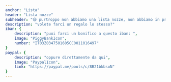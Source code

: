 ```yaml
---
anchor: "Lista"
header: "Lista nozze"
subheader: "😅 purtroppo non abbiamo una lista nozze, non abbiamo in programma un viaggio di nozze e non sappiamo ancora cosa ci servirà per la casa nuova..."
description: "volete farci un regalo lo stesso?"
iban: {
    description: "puoi farci un bonifico a questo iban: ",
    image: "PiggyBankIcon",
    number: "IT03Z0347501605CC0011016497"
}
paypal: {
    description: "oppure direttamente da qui",
    image: "PaypalIcon",
    link: "https://paypal.me/pools/c/8B21bkbsoN"
}
---
```

